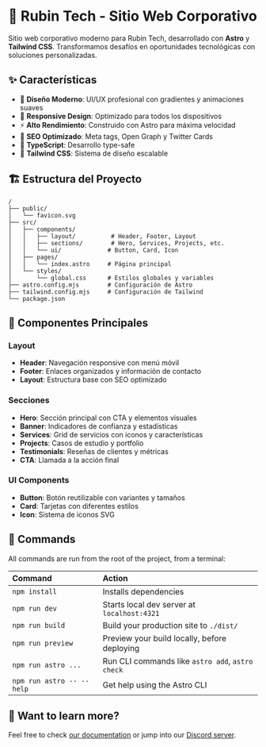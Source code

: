 # 🚀 Rubin Tech - Sitio Web Corporativo

Sitio web corporativo moderno para Rubin Tech, desarrollado con **Astro** y **Tailwind CSS**. Transformamos desafíos en oportunidades tecnológicas con soluciones personalizadas.

## ✨ Características

- 🎨 **Diseño Moderno**: UI/UX profesional con gradientes y animaciones suaves
- 📱 **Responsive Design**: Optimizado para todos los dispositivos
- ⚡ **Alto Rendimiento**: Construido con Astro para máxima velocidad
- 🎯 **SEO Optimizado**: Meta tags, Open Graph y Twitter Cards
- 🔧 **TypeScript**: Desarrollo type-safe
- 🎨 **Tailwind CSS**: Sistema de diseño escalable

## 🏗️ Estructura del Proyecto

```text
/
├── public/
│   └── favicon.svg
├── src/
│   ├── components/
│   │   ├── layout/          # Header, Footer, Layout
│   │   ├── sections/        # Hero, Services, Projects, etc.
│   │   └── ui/             # Button, Card, Icon
│   ├── pages/
│   │   └── index.astro     # Página principal
│   └── styles/
│       └── global.css      # Estilos globales y variables
├── astro.config.mjs        # Configuración de Astro
├── tailwind.config.mjs     # Configuración de Tailwind
└── package.json
```

## 🎨 Componentes Principales

### Layout

- **Header**: Navegación responsive con menú móvil
- **Footer**: Enlaces organizados y información de contacto
- **Layout**: Estructura base con SEO optimizado

### Secciones

- **Hero**: Sección principal con CTA y elementos visuales
- **Banner**: Indicadores de confianza y estadísticas
- **Services**: Grid de servicios con iconos y características
- **Projects**: Casos de estudio y portfolio
- **Testimonials**: Reseñas de clientes y métricas
- **CTA**: Llamada a la acción final

### UI Components

- **Button**: Botón reutilizable con variantes y tamaños
- **Card**: Tarjetas con diferentes estilos
- **Icon**: Sistema de iconos SVG

## 🧞 Commands

All commands are run from the root of the project, from a terminal:

| Command                   | Action                                           |
| :------------------------ | :----------------------------------------------- |
| `npm install`             | Installs dependencies                            |
| `npm run dev`             | Starts local dev server at `localhost:4321`      |
| `npm run build`           | Build your production site to `./dist/`          |
| `npm run preview`         | Preview your build locally, before deploying     |
| `npm run astro ...`       | Run CLI commands like `astro add`, `astro check` |
| `npm run astro -- --help` | Get help using the Astro CLI                     |

## 👀 Want to learn more?

Feel free to check [our documentation](https://docs.astro.build) or jump into our [Discord server](https://astro.build/chat).

